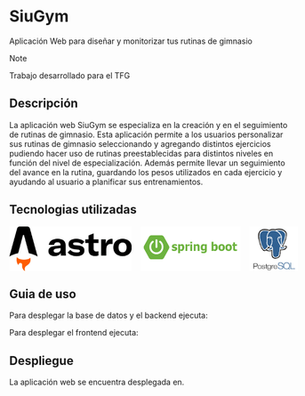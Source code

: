 # SiuGym
Aplicación Web para diseñar y monitorizar tus rutinas de gimnasio

> [!Note]
> Trabajo desarrollado para el TFG

## Descripción

La aplicación web SiuGym se especializa en la creación y en el seguimiento de rutinas de gimnasio. Esta aplicación permite a los usuarios personalizar sus rutinas de gimnasio seleccionando y agregando distintos ejercicios pudiendo hacer uso de rutinas preestablecidas para distintos niveles en función del nivel de especialización. Además permite llevar un seguimiento del avance en la rutina, guardando los pesos utilizados en cada ejercicio y ayudando al usuario a planificar sus entrenamientos.

## Tecnologias utilizadas

<div style="display: flex; justify-content: space-between; align-items: center; width: 100%">
    <img src="fotos_readme/logo_astro.webp" alt="Logo de AstroJS" width="220" height="80">
    &nbsp;&nbsp;&nbsp;&nbsp;
    &nbsp;&nbsp;&nbsp;&nbsp;
    <img src="fotos_readme/logo_springboot.png" alt="Logo de SqLite" width="180" height="80">
    &nbsp;&nbsp;&nbsp;&nbsp;
    &nbsp;&nbsp;&nbsp;&nbsp;
    <img src="fotos_readme/logo_postgre.png" alt="Logo de CSS" width="90" height="80">
</div>

## Guia de uso

Para desplegar la base de datos y el backend ejecuta:

Para desplegar el frontend ejecuta:

## Despliegue

La aplicación web se encuentra desplegada en.